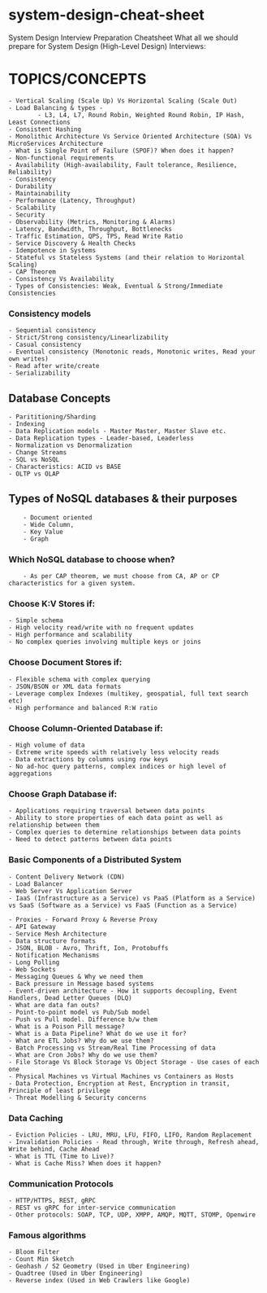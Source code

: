 # system-design-cheat-sheet
System Design Interview Preparation Cheatsheet
What all we should prepare for System Design (High-Level Design) Interviews:

# TOPICS/CONCEPTS
	- Vertical Scaling (Scale Up) Vs Horizontal Scaling (Scale Out)
	- Load Balancing & types - 
			- L3, L4, L7, Round Robin, Weighted Round Robin, IP Hash, Least Connections
	- Consistent Hashing
	- Monolithic Architecture Vs Service Oriented Architecture (SOA) Vs MicroServices Architecture
	- What is Single Point of Failure (SPOF)? When does it happen?
	- Non-functional requirements
	- Availability (High-availability, Fault tolerance, Resilience, Reliability)
	- Consistency
	- Durability
	- Maintainability
	- Performance (Latency, Throughput)
	- Scalability
	- Security
	- Observability (Metrics, Monitoring & Alarms)
	- Latency, Bandwidth, Throughput, Bottlenecks
	- Traffic Estimation, QPS, TPS, Read Write Ratio
	- Service Discovery & Health Checks
	- Idempotence in Systems
	- Stateful vs Stateless Systems (and their relation to Horizontal Scaling)
	- CAP Theorem
	- Consistency Vs Availability
  	- Types of Consistencies: Weak, Eventual & Strong/Immediate Consistencies
### Consistency models
	- Sequential consistency
	- Strict/Strong consistency/Linearlizability
	- Casual consistency
	- Eventual consistency (Monotonic reads, Monotonic writes, Read your own writes)
	- Read after write/create
	- Serializability
## Database Concepts
	- Parititioning/Sharding
	- Indexing
	- Data Replication models - Master Master, Master Slave etc.
	- Data Replication types - Leader-based, Leaderless
	- Normalization vs Denormalization
	- Change Streams
	- SQL vs NoSQL
	- Characteristics: ACID vs BASE
	- OLTP vs OLAP
	
## Types of NoSQL databases & their purposes
		- Document oriented
		- Wide Column,
		- Key Value
		- Graph
	
### Which NoSQL database to choose when?
		- As per CAP theorem, we must choose from CA, AP or CP characteristics for a given system.
	
### Choose K:V Stores if:
	- Simple schema
	- High velocity read/write with no frequent updates
	- High performance and scalability
	- No complex queries involving multiple keys or joins
### Choose Document Stores if:
	- Flexible schema with complex querying
	- JSON/BSON or XML data formats
	- Leverage complex Indexes (multikey, geospatial, full text search etc)
	- High performance and balanced R:W ratio
### Choose Column-Oriented Database if:
	- High volume of data
	- Extreme write speeds with relatively less velocity reads
	- Data extractions by columns using row keys
	- No ad-hoc query patterns, complex indices or high level of aggregations
### Choose Graph Database if:
	- Applications requiring traversal between data points
	- Ability to store properties of each data point as well as relationship between them
	- Complex queries to determine relationships between data points
	- Need to detect patterns between data points
	
### Basic Components of a Distributed System
	- Content Delivery Network (CDN)
	- Load Balancer
	- Web Server Vs Application Server
	- IaaS (Infrastructure as a Service) vs PaaS (Platform as a Service) vs SaaS (Software as a Service) vs FaaS (Function as a Service)
	
	- Proxies - Forward Proxy & Reverse Proxy
	- API Gateway
	- Service Mesh Architecture
	- Data structure formats
	- JSON, BLOB - Avro, Thrift, Ion, Protobuffs
	- Notification Mechanisms
	- Long Polling
	- Web Sockets
	- Messaging Queues & Why we need them
	- Back pressure in Message based systems
	- Event-driven architecture - How it supports decoupling, Event Handlers, Dead Letter Queues (DLQ)
	- What are data fan outs?
	- Point-to-point model vs Pub/Sub model
	- Push vs Pull model. Difference b/w them
	- What is a Poison Pill message?
	- What is a Data Pipeline? What do we use it for?
	- What are ETL Jobs? Why do we use them?
	- Batch Processing vs Stream/Real Time Processing of data
	- What are Cron Jobs? Why do we use them?
	- File Storage Vs Block Storage Vs Object Storage - Use cases of each one
	- Physical Machines vs Virtual Machines vs Containers as Hosts
	- Data Protection, Encryption at Rest, Encryption in transit, Principle of least privilege
	- Threat Modelling & Security concerns
	
### Data Caching
	- Eviction Policies - LRU, MRU, LFU, FIFO, LIFO, Random Replacement
	- Invalidation Policies - Read through, Write through, Refresh ahead, Write behind, Cache Ahead
	- What is TTL (Time to Live)?
	- What is Cache Miss? When does it happen?
	
### Communication Protocols
	- HTTP/HTTPS, REST, gRPC
	- REST vs gRPC for inter-service communication
	- Other protocols: SOAP, TCP, UDP, XMPP, AMQP, MQTT, STOMP, Openwire
	
### Famous algorithms
	- Bloom Filter
	- Count Min Sketch
	- Geohash / S2 Geometry (Used in Uber Engineering)
	- Quadtree (Used in Uber Engineering)
	- Reverse index (Used in Web Crawlers like Google)


